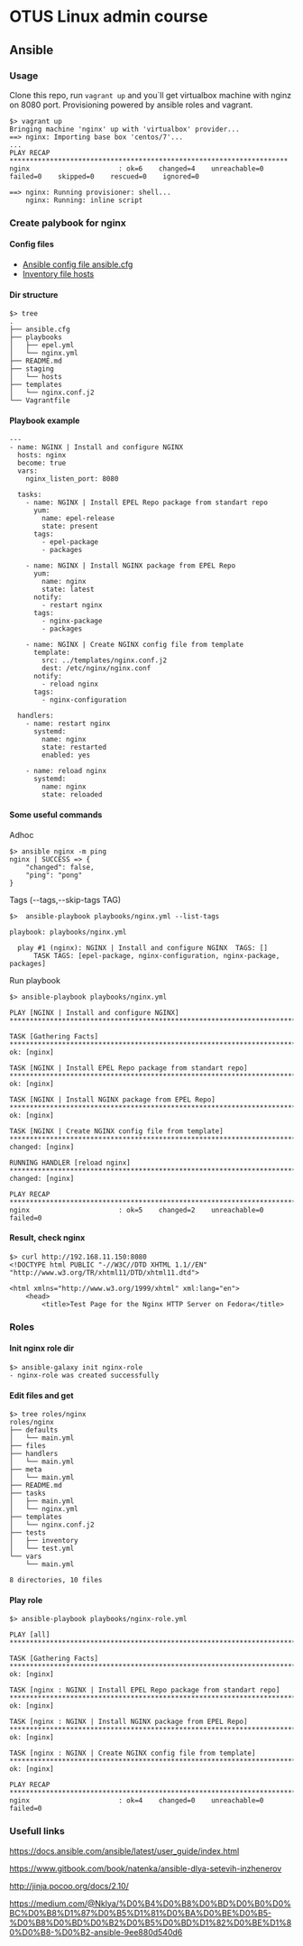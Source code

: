
# OTUS Linux admin course

## Ansible

### Usage

Clone this repo, run `vagrant up` and you`ll get virtualbox machine with nginz on 8080 port. Provisioning powered by ansible roles and vagrant. 

```
$> vagrant up
Bringing machine 'nginx' up with 'virtualbox' provider...
==> nginx: Importing base box 'centos/7'...
...
PLAY RECAP *********************************************************************
nginx                      : ok=6    changed=4    unreachable=0    failed=0    skipped=0    rescued=0    ignored=0   

==> nginx: Running provisioner: shell...
    nginx: Running: inline script
```

### Create palybook for nginx

#### Config files

* [Ansible config file ansible.cfg](ansible.cfg)
* [Inventory file hosts](stage/hosts)

#### Dir structure

```
$> tree
.
├── ansible.cfg
├── playbooks
│   ├── epel.yml
│   └── nginx.yml
├── README.md
├── staging
│   └── hosts
├── templates
│   └── nginx.conf.j2
└── Vagrantfile
```

#### Playbook example

```
---
- name: NGINX | Install and configure NGINX
  hosts: nginx
  become: true
  vars:
    nginx_listen_port: 8080

  tasks:
    - name: NGINX | Install EPEL Repo package from standart repo
      yum:
        name: epel-release
        state: present
      tags:
        - epel-package
        - packages

    - name: NGINX | Install NGINX package from EPEL Repo
      yum:
        name: nginx
        state: latest
      notify:
        - restart nginx
      tags:
        - nginx-package
        - packages

    - name: NGINX | Create NGINX config file from template
      template:
        src: ../templates/nginx.conf.j2
        dest: /etc/nginx/nginx.conf
      notify:
        - reload nginx
      tags:
        - nginx-configuration

  handlers:
    - name: restart nginx
      systemd:
        name: nginx
        state: restarted
        enabled: yes
    
    - name: reload nginx
      systemd:
        name: nginx
        state: reloaded
```

#### Some useful commands

Adhoc
```
$> ansible nginx -m ping
nginx | SUCCESS => {
    "changed": false, 
    "ping": "pong"
}
```

Tags (--tags,--skip-tags TAG)
```
$>  ansible-playbook playbooks/nginx.yml --list-tags

playbook: playbooks/nginx.yml

  play #1 (nginx): NGINX | Install and configure NGINX  TAGS: []
      TASK TAGS: [epel-package, nginx-configuration, nginx-package, packages]
```

Run playbook
```
$> ansible-playbook playbooks/nginx.yml

PLAY [NGINX | Install and configure NGINX] **************************************************************************************************************************************************

TASK [Gathering Facts] **********************************************************************************************************
ok: [nginx]

TASK [NGINX | Install EPEL Repo package from standart repo] *********************************************************************************************************************************
ok: [nginx]

TASK [NGINX | Install NGINX package from EPEL Repo] **********************************************************************************************************************************
ok: [nginx]

TASK [NGINX | Create NGINX config file from template] **********************************************************************************************************************************
changed: [nginx]

RUNNING HANDLER [reload nginx] **********************************************************************************************************************************
changed: [nginx]

PLAY RECAP ***********************************************************************************************************************
nginx                      : ok=5    changed=2    unreachable=0    failed=0 
```

#### Result, check nginx

```
$> curl http://192.168.11.150:8080
<!DOCTYPE html PUBLIC "-//W3C//DTD XHTML 1.1//EN" "http://www.w3.org/TR/xhtml11/DTD/xhtml11.dtd">

<html xmlns="http://www.w3.org/1999/xhtml" xml:lang="en">
    <head>
        <title>Test Page for the Nginx HTTP Server on Fedora</title>
```

### Roles

####  Init nginx role dir

```
$> ansible-galaxy init nginx-role
- nginx-role was created successfully
```

#### Edit files and get
```
$> tree roles/nginx
roles/nginx
├── defaults
│   └── main.yml
├── files
├── handlers
│   └── main.yml
├── meta
│   └── main.yml
├── README.md
├── tasks
│   ├── main.yml
│   └── nginx.yml
├── templates
│   └── nginx.conf.j2
├── tests
│   ├── inventory
│   └── test.yml
└── vars
    └── main.yml

8 directories, 10 files
```

#### Play role

```
$> ansible-playbook playbooks/nginx-role.yml 

PLAY [all] *************************************************************************************************

TASK [Gathering Facts] *************************************************************************************
ok: [nginx]

TASK [nginx : NGINX | Install EPEL Repo package from standart repo] ************************************************************************************************************
ok: [nginx]

TASK [nginx : NGINX | Install NGINX package from EPEL Repo] ************************************************************************************************************
ok: [nginx]

TASK [nginx : NGINX | Create NGINX config file from template] *************************************************************************************************************
ok: [nginx]

PLAY RECAP **************************************************************************************************
nginx                      : ok=4    changed=0    unreachable=0    failed=0
```

### Usefull links

https://docs.ansible.com/ansible/latest/user_guide/index.html

https://www.gitbook.com/book/natenka/ansible-dlya-setevih-inzhenerov

http://jinja.pocoo.org/docs/2.10/

https://medium.com/@Nklya/%D0%B4%D0%B8%D0%BD%D0%B0%D0%BC%D0%B8%D1%87%D0%B5%D1%81%D0%BA%D0%BE%D0%B5-%D0%B8%D0%BD%D0%B2%D0%B5%D0%BD%D1%82%D0%BE%D1%80%D0%B8-%D0%B2-ansible-9ee880d540d6